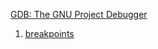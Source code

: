 [GDB: The GNU Project Debugger](https://sourceware.org/gdb/documentation/)

1. [breakpoints](https://github.com/TsuiWide/blog/tree/main/tools/gdb/breakpoints.md)